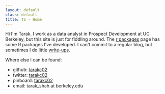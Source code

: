 ```yaml
---
layout: default
class: default
title: TS - Home
---
```


Hi I'm Tarak. I work as a data analyst in Prospect Development at UC Berkeley, but this site is just for fiddling around. The [r packages](/projects) page has some R packages I've developed. I can't commit to a regular blog, but sometimes I do little [write-ups](/mathgames).

Where else I can be found:

- github: [tarakc02](https://github.com/tarakc02/)
- twitter: [tarakc02](https://twitter.com/tarakc02)
- pinboard: [tarakc02](https://pinboard.in/u:tarakc02)
- email: <span class = "typewriter">tarak_shah at berkeley.edu</span>
